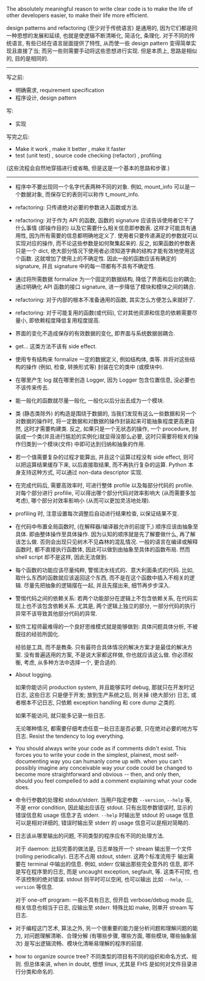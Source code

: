 The absolutely meaningful reason to write clear code is to make the life of other developers easier, to make their life more efficient.

design patterns and refactoring (至少对于传统语言) 是通用的, 因为它们都是同一种思想的发展和延续, 也就是使逻辑不断清晰化, 简洁化, 条理化. 对于不同的传统语言, 有些已经在语言层面提供了特性, 从而使一些 design pattern 变得简单实现且直接了当; 而另一些则需要手动将这些思想进行实现. 但是本质上, 思路是相似的, 目的是相同的.

-----
写之前:
- 明确需求, requirement specification
- 程序设计, design pattern

写:
- 实现

写完之后:
- Make it work     , make it better                  , make it faster
- test (unit test) , source code checking (refactor) , profiling

(这些流程会自然地穿插进行或省略, 但是这是一个基本的思路和步骤.)

-----
- 程序中不要出现同一个名字代表两种不同的对象. 例如, mount_info 可以是一个数据对象, 而保存它的表则可以称作 t_mount_info.

- refactoring: 只传递绝对必要的参数进入函数或方法.

- refactoring: 对于作为 API 的函数, 函数的 signature 应该告诉使用者它干了什么事情 (即操作目的) 以及它需要什么相关信息即参数表. 这样才可能具有通用性, 因为所有需要的信息都明确地定义了. 使用者只要传递满足的参数就可以实现对应的操作, 而不论这些参数是如何聚集起来的. 反之, 如果函数的参数表只是一个 dict, 绝大部分情况下使用者必须知道字典的结构才能有效地使用这个函数. 这就增加了使用上的不确定性. 因此一般的函数应该有确定的 signature, 并且 signature 中的每一项都有不具有不确定性.

- 通过将所需数据 formalize 为一个固定的数据结构, 降低了界面和后台的耦合; 通过明确化 API 函数的接口 signature, 进一步降低了模块和模块之间的耦合.

- refactoring: 对于内部的根本不准备通用的函数, 其实怎么方便怎么来就好了.

- refactoring: 对于可能复用的函数(或代码), 它对其他资源和信息的依赖需要尽量小, 即依赖程度降低复用程度提高.

- 界面的变化不造成保存的有效数据的变化, 即界面与系统数据弱耦合.

- get... 这类方法不该有 side effect.

- 使用专有结构来 formalize 一定的数据定义, 例如结构体, 类等. 并将对这些结构的操作 (例如, 检查, 转换形式等) 封装在它的类中 (或模块中).

- 在哪里产生 log 就在哪里创造 Logger, 因为 Logger 包含位置信息, 没必要也不该传来传去.

- 能一般化的函数就尽量一般化, 一般化以后分出去成为一个模块.

- 类 (静态类除外) 的构造是围绕于数据的, 当我们发现有这么一些数据和另一个对数据的操作时, 将一定数据和对数据的操作封装起来可能抽象程度更高更自然, 这时才需要构建类. 反之, 如果只是一个无状态的操作, 一个 procedure, 封装成一个类(并且进行尴尬的实例化)就显得没那么必要, 这时只需要将相关的操作归类到一个模块(文件) 中即可达到归纳和抽象的作用.

- 若一个值需要复杂的过程才能算出, 并且这个运算过程没有 side effect, 则可以把运算结果缓存下来, 以后直接取结果, 而不再执行复杂的运算. Python 本身支持这种方式, 可以通过 non-data descriptor 实现.
- 在完成代码后, 需要高效率时, 可进行整体 profile 以及每部分代码的 profile. 对每个部分进行 profilie, 可以得出哪个部分代码对效率影响大 (从而需要多加考虑), 哪个部分对效率影响小 (从而可以更加灵活地处理).
- profiling 时, 注意设置每次调整后自动进行结果检查, 以保证结果不变.
- 在代码中布置全局函数时, (在解释器/编译器允许的前提下,) 顺序应该由抽象至具体. 即由整体操作至具体操作. 因为认知的顺序就是先了解要做什么, 再了解该怎么做. 否则会出现只见树木不见森林的混乱情况. 一般的语言在编译或解释函数时, 都不直接执行函数体, 因此可以做到由抽象至具体的函数布局. 然而 shell script 却不是这样, 因此无法做到.
- 每个函数的功能应该尽量纯粹, 警惕流水线式的、意大利面条式的代码. 比如, 取什么东西的函数就应该返回这个东西, 而不是在这个函数中插入不相关的逻辑. 尽量先把抽象的逻辑摆在一起, 并且先摆出来, 细节再步步深入.
- 警惕代码之间的依赖关系: 若两个功能部分在逻辑上不包含依赖关系, 在代码实现上也不该包含依赖关系. 尤其是, 两个逻辑上独立的部分, 一部分代码的执行异常不该导致其他部分代码的异常.

- 软件工程师最难得的一个良好思维模式就是能够做到:
  具体问题具体分析, 不被既往的经验所固化.

  经验是工具, 而不是教条. 只有最符合具体情况的解决方案才是最佳的解决方案.
  没有普遍适用的方案, 不是说大家都这样做, 你也就应该这么做. 你必须权衡, 考虑,
  从多种方法中选择一个, 更合适的.

- About logging.

  如果你能访问 production system, 并且能够实时 debug, 那就只在开发时记日志, 这些日志
  只是便于开发; 放到生产系统之后, 则关掉 (绝大部分) 日志, 或者根本不记日志, 只依赖
  exception handling 和 core dump 之类的.

  如果不能访问, 就只能多记录一些日志.

  无论哪种情况, 都需要仔细考虑任意一处日志是否必要, 只在绝对必要的地方写日志.
  Resist the tendency to log everything.

- You should always write your code as if comments didn't exist. This forces you to write your code in the simplest, plainest, most self-documenting way you can humanly come up with.
when you can't possibly imagine any conceivable way your code could be changed to become more straightforward and obvious -- then, and only then, should you feel compelled to add a comment explaining what your code does.

- 命令行参数的处理和 stdout/stderr.
  当用户指定参数 `--version`, `--help` 等, 不是 error condition, 因此输出应该在 stdout.
  只有出现参数错误时, 显示的 错误信息和 usage 信息才去 stderr.
  `--help` 时输出至 stdout 的 usage 信息可以是相对详细的, 错误时输出至 stderr 的 usage
  信息可以是相对简略的.

- 日志该从哪里输出的问题, 不同类型的程序应有不同的处理方法.

  对于 daemon: 比较完善的做法是, 日志单独开一个 stream 输出至一个文件
  (rolling periodically). 日志不占用 stdout, stderr. 这两个标准流用于
  输出需要在 terminal 中输出的信息. 例如, stderr 仅输出那些完全意外的
  信息, 即不是写在程序里的日志, 而是 uncaught exception, segfault, 等.
  这类不可控, 也不该控制的绝对错误. stdout 则平时可以空闲, 也可以输出
  比如 `--help`, `--version` 等信息.

  对于 one-off program: 一般不具有日志, 但开启 verbose/debug mode 后,
  相关信息也相当于日志, 应输出至 stderr. 特殊比如 make, 则单开 stream
  写日志.

- 对于编程这门艺术, 算法之外, 另一个很重要的能力是分析问题和理解问题的能力, 对问题理解清晰、合理分解 (有哪些步骤, 哪些方面, 哪些模块, 哪些抽象层次) 是写出逻辑流畅、模块化清晰易理解的程序的前提.

- how to organize source tree?
  不同类型的项目有不同的组织和命名方式、规则. 但总体来讲, when in doubt,
  想想 linux, 尤其是 FHS 是如何对文件目录进行分类和命名的.
